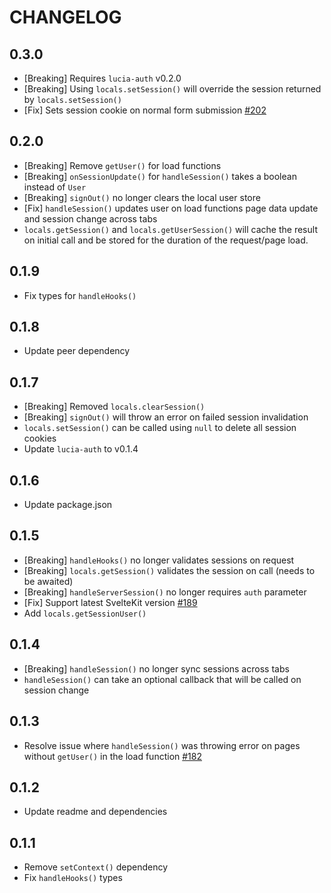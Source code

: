 # CHANGELOG

## 0.3.0

- [Breaking] Requires `lucia-auth` v0.2.0
- [Breaking] Using `locals.setSession()` will override the session returned by `locals.setSession()`
- [Fix] Sets session cookie on normal form submission [#202](https://github.com/pilcrowOnPaper/lucia-auth/issues/202)

## 0.2.0

- [Breaking] Remove `getUser()` for load functions
- [Breaking] `onSessionUpdate()` for `handleSession()` takes a boolean instead of `User`
- [Breaking] `signOut()` no longer clears the local user store
- [Fix] `handleSession()` updates user on load functions page data update and session change across tabs
- `locals.getSession()` and `locals.getUserSession()` will cache the result on initial call and be stored for the duration of the request/page load.

## 0.1.9

- Fix types for `handleHooks()`

## 0.1.8

- Update peer dependency

## 0.1.7

- [Breaking] Removed `locals.clearSession()`
- [Breaking] `signOut()` will throw an error on failed session invalidation
- `locals.setSession()` can be called using `null` to delete all session cookies
- Update `lucia-auth` to v0.1.4

## 0.1.6

- Update package.json

## 0.1.5

- [Breaking] `handleHooks()` no longer validates sessions on request
- [Breaking] `locals.getSession()` validates the session on call (needs to be awaited)
- [Breaking] `handleServerSession()` no longer requires `auth` parameter
- [Fix] Support latest SvelteKit version [#189](https://github.com/pilcrowOnPaper/lucia-auth/issues/189)
- Add `locals.getSessionUser()`

## 0.1.4

- [Breaking] `handleSession()` no longer sync sessions across tabs
- `handleSession()` can take an optional callback that will be called on session change

## 0.1.3

- Resolve issue where `handleSession()` was throwing error on pages without `getUser()` in the load function [#182](https://github.com/pilcrowOnPaper/lucia-auth/issues/182#issuecomment-1296033717)

## 0.1.2

- Update readme and dependencies

## 0.1.1

- Remove `setContext()` dependency
- Fix `handleHooks()` types
